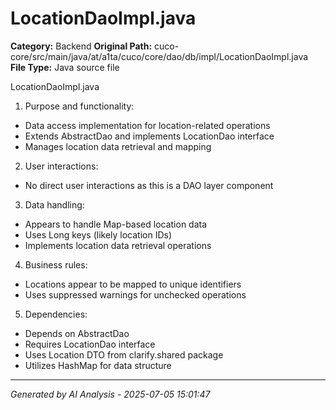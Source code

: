 # LocationDaoImpl.java

**Category:** Backend
**Original Path:** cuco-core/src/main/java/at/a1ta/cuco/core/dao/db/impl/LocationDaoImpl.java
**File Type:** Java source file

LocationDaoImpl.java
1. Purpose and functionality:
- Data access implementation for location-related operations
- Extends AbstractDao and implements LocationDao interface
- Manages location data retrieval and mapping

2. User interactions:
- No direct user interactions as this is a DAO layer component

3. Data handling:
- Appears to handle Map-based location data
- Uses Long keys (likely location IDs)
- Implements location data retrieval operations

4. Business rules:
- Locations appear to be mapped to unique identifiers
- Uses suppressed warnings for unchecked operations

5. Dependencies:
- Depends on AbstractDao
- Requires LocationDao interface
- Uses Location DTO from clarify.shared package
- Utilizes HashMap for data structure

---
*Generated by AI Analysis - 2025-07-05 15:01:47*
